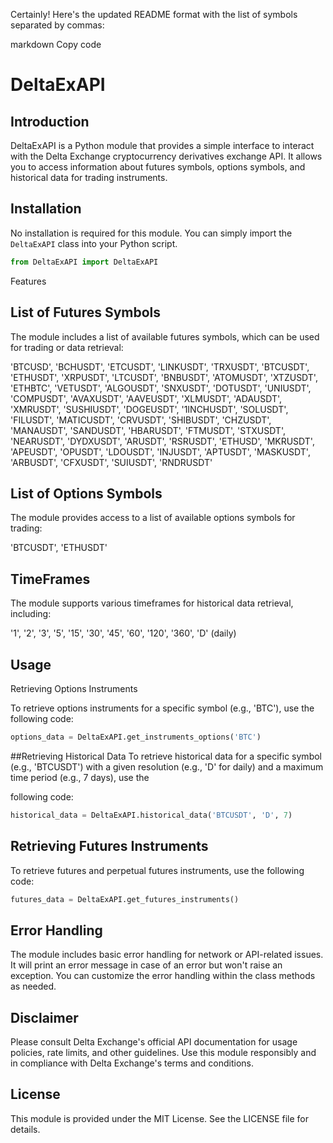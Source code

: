 Certainly! Here's the updated README format with the list of symbols separated by commas:

markdown
Copy code
# DeltaExAPI

## Introduction

DeltaExAPI is a Python module that provides a simple interface to interact with the Delta Exchange cryptocurrency derivatives exchange API. It allows you to access information about futures symbols, options symbols, and historical data for trading instruments.

## Installation

No installation is required for this module. You can simply import the `DeltaExAPI` class into your Python script.

```python
from DeltaExAPI import DeltaExAPI
```
Features

## List of Futures Symbols

The module includes a list of available futures symbols, which can be used for trading or data retrieval:

'BTCUSD', 'BCHUSDT', 'ETCUSDT', 'LINKUSDT', 'TRXUSDT', 'BTCUSDT', 'ETHUSDT', 'XRPUSDT', 'LTCUSDT', 'BNBUSDT', 'ATOMUSDT', 'XTZUSDT', 'ETHBTC', 'VETUSDT', 'ALGOUSDT', 'SNXUSDT', 'DOTUSDT', 'UNIUSDT', 'COMPUSDT', 'AVAXUSDT', 'AAVEUSDT', 'XLMUSDT', 'ADAUSDT', 'XMRUSDT', 'SUSHIUSDT', 'DOGEUSDT', '1INCHUSDT', 'SOLUSDT', 'FILUSDT', 'MATICUSDT', 'CRVUSDT', 'SHIBUSDT', 'CHZUSDT', 'MANAUSDT', 'SANDUSDT', 'HBARUSDT', 'FTMUSDT', 'STXUSDT', 'NEARUSDT', 'DYDXUSDT', 'ARUSDT', 'RSRUSDT', 'ETHUSD', 'MKRUSDT', 'APEUSDT', 'OPUSDT', 'LDOUSDT', 'INJUSDT', 'APTUSDT', 'MASKUSDT', 'ARBUSDT', 'CFXUSDT', 'SUIUSDT', 'RNDRUSDT'

## List of Options Symbols

The module provides access to a list of available options symbols for trading:

'BTCUSDT', 'ETHUSDT'

## TimeFrames

The module supports various timeframes for historical data retrieval, including:

'1', '2', '3', '5', '15', '30', '45', '60', '120', '360', 'D' (daily)

## Usage

Retrieving Options Instruments

To retrieve options instruments for a specific symbol (e.g., 'BTC'), use the following code:

```python
options_data = DeltaExAPI.get_instruments_options('BTC')
```

##Retrieving Historical Data
To retrieve historical data for a specific symbol (e.g., 'BTCUSDT') with a given resolution (e.g., 'D' for daily) and a maximum time period (e.g., 7 days), use the 

following code:

```python
historical_data = DeltaExAPI.historical_data('BTCUSDT', 'D', 7)
```

## Retrieving Futures Instruments

To retrieve futures and perpetual futures instruments, use the following code:


```python
futures_data = DeltaExAPI.get_futures_instruments()
```
## Error Handling
The module includes basic error handling for network or API-related issues. It will print an error message in case of an error but won't raise an exception. You can customize the error handling within the class methods as needed.

## Disclaimer
Please consult Delta Exchange's official API documentation for usage policies, rate limits, and other guidelines. Use this module responsibly and in compliance with Delta Exchange's terms and conditions.

## License
This module is provided under the MIT License. See the LICENSE file for details.
